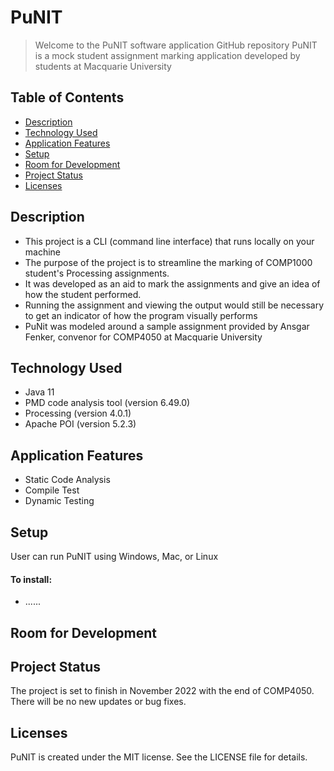 # PuNIT
> Welcome to the PuNIT software application GitHub repository
> PuNIT is a mock student assignment marking application developed by students at Macquarie University

## Table of Contents
* [Description](#description)
* [Technology Used](#technology-used)
* [Application Features](#application-features)
* [Setup](#setup)
* [Room for Development](#room-for-development)
* [Project Status](#project-status)
* [Licenses](#licenses)

## Description
- This project is a CLI (command line interface) that runs locally on your machine 
- The purpose of the project is to streamline the marking of COMP1000 student's Processing assignments.
- It was developed as an aid to mark the assignments and give an idea of how the student performed.
- Running the assignment and viewing the output would still be necessary to get an indicator of how the program visually performs
- PuNit was modeled around a sample assignment provided by Ansgar Fenker, convenor for COMP4050 at Macquarie University

## Technology Used
- Java 11
- PMD code analysis tool (version 6.49.0)
- Processing (version 4.0.1)
- Apache POI (version 5.2.3)

## Application Features
- Static Code Analysis
- Compile Test
- Dynamic Testing

## Setup
User can run PuNIT using Windows, Mac, or Linux

#### To install:
- ......

## Room for Development

## Project Status
The project is set to finish in November 2022 with the end of COMP4050. There will be no new updates or bug fixes.

## Licenses
PuNIT is created under the MIT license. See the LICENSE file for details.

